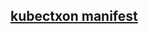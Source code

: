 ## [kubectxon manifest](https://github.com/sysnet4admin/custom-index/blob/master/plugins/ctxon.yaml)

